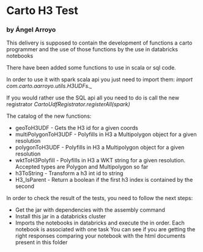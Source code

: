 # Carto H3 Test 
### by Ángel Arroyo

This delivery is supposed to contain the development of functions a carto programmer and the use of those functions by the use in databricks notebooks

There have been added some functions to use in scala or sql code.

In order to use it with spark scala api you just need to import them:
*import com.carto.aarroyo.utils.H3UDFs._*

If you would rather use the SQL api all you need to do is call the new registrator
*CartoUdfRegistrator.registerAll(spark)*

The catalog of the new functions:
 * geoToH3UDF - Gets the H3 id for a given coords 
 * multiPolygonToH3UDF - Polyfills in H3 a Multipolygon object for a given resolution 
 * polygonToH3UDF - Polyfills in H3 a Multipolygon object for a given resolution
 * wktToH3Polyfill - Polyfills in H3 a WKT string for a given resolution. Accepted types are Polygon and Multipolygon so far
 * h3ToString - Transform a h3 int id to string
 * H3_IsParent - Return a boolean if the first h3 index is contained by the second

In order to check the result of the tests, you need to follow the next steps:
 * Get the jar with dependencies with the assembly command
 * Install this jar in a databricks cluster
 * Imports the notebooks in databricks and execute the in order. Each notebook is associated with one task
You can see if you are getting the right responses comparing your notebook with the html documents present in this folder